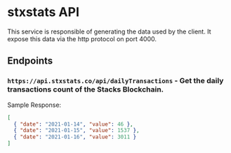 # stxstats API

This service is responsible of generating the data used by the client. It expose this data via the http protocol on port 4000.

## Endpoints

### `https://api.stxstats.co/api/dailyTransactions` - Get the daily transactions count of the Stacks Blockchain.

Sample Response:

```json
[
  { "date": "2021-01-14", "value": 46 },
  { "date": "2021-01-15", "value": 1537 },
  { "date": "2021-01-16", "value": 3011 }
]
```
